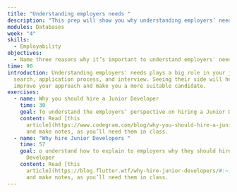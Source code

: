 ```yaml
---
title: "Understanding employers needs "
description: "This prep will show you why understanding employers’ needs is important. "
modules: Databases
week: "4"
skills:
  - Employability
objectives:
  - Name three reasons why it’s important to understand employers' needs.
time: 90
introduction: Understanding employers' needs plays a big role in your job
  search, application process, and interview. Seeing their side will help you
  improve your approach and make you a more suitable candidate.
exercises:
  - name: Why you should hire a Junior Developer
    time: 30
    goal: To understand the employers’ perspective on hiring a Junior Developer
    content: Read [this
      article](https://www.codegram.com/blog/why-you-should-hire-a-junior-developer/)
      and make notes, as you’ll need them in class.
  - name: "Why hire Junior Developers "
    time: 57
    goal: o understand how to explain to employers why they should hire a Junior
      Developer
    content: Read [this
      article](https://blog.flutter.wtf/why-hire-junior-developers/#:~:text=New%20to%20the%20professional%20realm,the%20ever%2Devolving%20tech%20landscape)
      and make notes, as you’ll need them in class.
---
```

